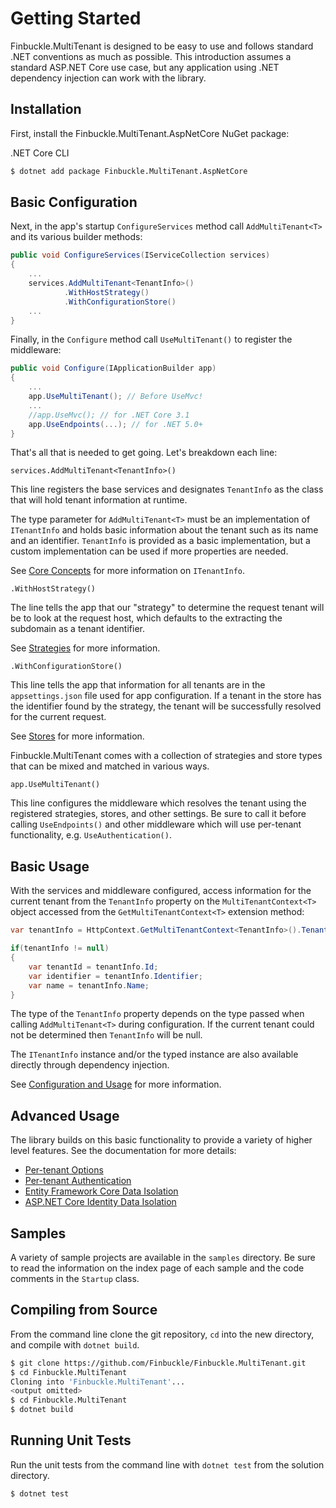 # Getting Started

Finbuckle.MultiTenant is designed to be easy to use and follows standard .NET conventions as much as possible. This introduction assumes a standard ASP.NET Core
use case, but any application using .NET dependency injection can work with the library.

## Installation

First, install the Finbuckle.MultiTenant.AspNetCore NuGet package:

.NET Core CLI
```bash
$ dotnet add package Finbuckle.MultiTenant.AspNetCore
```

## Basic Configuration

Next, in the app's startup `ConfigureServices` method call `AddMultiTenant<T>` and its various builder methods:

```cs
public void ConfigureServices(IServiceCollection services)
{
    ...
    services.AddMultiTenant<TenantInfo>()
            .WithHostStrategy()
            .WithConfigurationStore()
    ...
}
```

Finally, in the `Configure` method call `UseMultiTenant()` to register the middleware:

```cs
public void Configure(IApplicationBuilder app)
{
    ...
    app.UseMultiTenant(); // Before UseMvc!
    ...
    //app.UseMvc(); // for .NET Core 3.1
    app.UseEndpoints(...); // for .NET 5.0+
}
```

That's all that is needed to get going. Let's breakdown each line:

`services.AddMultiTenant<TenantInfo>()`

This line registers the base services and designates `TenantInfo` as the class that will hold tenant information at runtime.

The type parameter for `AddMultiTenant<T>` must be an implementation of `ITenantInfo` and holds basic information about the tenant such as its name and an identifier. `TenantInfo` is provided as a basic implementation, but a custom implementation can be used if more properties are needed.

See [Core Concepts](CoreConcepts) for more information on `ITenantInfo`.

`.WithHostStrategy()`

The line tells the app that our "strategy" to determine the request tenant will be to look at the request host, which defaults to the extracting the subdomain as a tenant identifier.

See [Strategies](Strategies) for more information.

`.WithConfigurationStore()`

This line tells the app that information for all tenants are in the `appsettings.json` file used for app configuration. If a tenant in the store has the identifier found by the strategy, the tenant will be successfully resolved for the current request.

See [Stores](Stores) for more information.

Finbuckle.MultiTenant comes with a collection of strategies and store types that can be mixed and matched in various ways.

`app.UseMultiTenant()`

This line configures the middleware which resolves the tenant using the registered strategies, stores, and other settings. Be sure to call it before calling `UseEndpoints()` and other middleware which will use per-tenant functionality, e.g. `UseAuthentication()`.

## Basic Usage

With the services and middleware configured, access information for the current tenant from the `TenantInfo` property on the `MultiTenantContext<T>` object accessed from the `GetMultiTenantContext<T>` extension method:

```cs
var tenantInfo = HttpContext.GetMultiTenantContext<TenantInfo>().TenantInfo;

if(tenantInfo != null)
{
    var tenantId = tenantInfo.Id;
    var identifier = tenantInfo.Identifier;
    var name = tenantInfo.Name;
}
```

The type of the `TenantInfo` property depends on the type passed when calling `AddMultiTenant<T>` during configuration. If the current tenant could not be determined then `TenantInfo` will be null.

The `ITenantInfo` instance and/or the typed instance are also available directly through dependency injection.

See [Configuration and Usage](ConfigurationAndUsage) for more information.

## Advanced Usage

The library builds on this basic functionality to provide a variety of higher level features. See the documentation for more details:

* [Per-tenant Options](Options)
* [Per-tenant Authentication](Authentication)
* [Entity Framework Core Data Isolation](EFCore)
* [ASP.NET Core Identity Data Isolation](Identity)

## Samples

A variety of sample projects are available in the `samples` directory. Be sure to read the information on the index page of each sample and the code comments in the `Startup` class.

## Compiling from Source

From the command line clone the git repository, `cd` into the new directory, and compile with `dotnet build`.

```bash
$ git clone https://github.com/Finbuckle/Finbuckle.MultiTenant.git
$ cd Finbuckle.MultiTenant
Cloning into 'Finbuckle.MultiTenant'...
<output omitted>
$ cd Finbuckle.MultiTenant
$ dotnet build
```

## Running Unit Tests

Run the unit tests from the command line with `dotnet test` from the solution directory.

```bash
$ dotnet test
```
